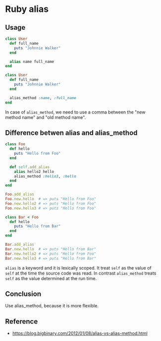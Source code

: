 # Ruby alias

## Usage

```ruby
class User
  def full_name
    puts "Johnnie Walker"
  end

  alias name full_name
end

class User
  def full_name
    puts "Johnnie Walker"
  end

  alias_method :name, :full_name
end
```

In case of `alias_method`, we need to use a comma between the "new method name" and "old method name".

## Difference betwen alias and alias_method

```ruby
class Foo
  def hello
    puts "Hello from Foo"
  end

  def self.add_alias
    alias hello2 hello
    alias_method :hello3, :hello
  end
end

Foo.add_alias
Foo.new.hello  # => puts "Hello from Foo"
Foo.new.hello2 # => puts "Hello from Foo"
Foo.new.hello3 # => puts "Hello from Foo"

class Bar < Foo
  def hello
    puts "Hello from Bar"
  end
end

Bar.add_alias
Bar.new.hello  # => puts "Hello from Bar"
Bar.new.hello2 # => puts "Hello from Foo"
Bar.new.hello3 # => puts "Hello from Bar"
```

`alias` is a keyword and it is lexically scoped. It treat `self` as the value of `self` at the time the source code was read.
In contrast `alias_method` treats `self` as the value determined at the run time.

## Conclusion

Use alias_method, because it is more flexible.

## Reference

- https://blog.bigbinary.com/2012/01/08/alias-vs-alias-method.html

